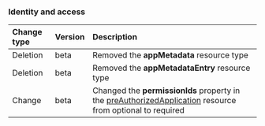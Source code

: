 ### Identity and access

| **Change type** | **Version** | **Description** |
|:---|:---|:---|
|Deletion|beta|Removed the **appMetadata** resource type|
|Deletion|beta|Removed the **appMetadataEntry** resource type|
|Change|beta|Changed the **permissionIds** property in the [preAuthorizedApplication](https://docs.microsoft.com/en-us/graph/api/resources/preAuthorizedApplication?view=graph-rest-beta) resource from optional to required|
